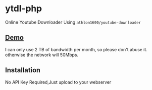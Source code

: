# ytdl-php
Online Youtube Downloader Using `athlon1600/youtube-downloader`
## [Demo](https://youtube.metooidk.tech)

I can only use 2 TB of bandwidth per month, so please don't abuse it. otherwise the network will 50Mbps.

## Installation
No API Key Required,Just upload to your webserver
